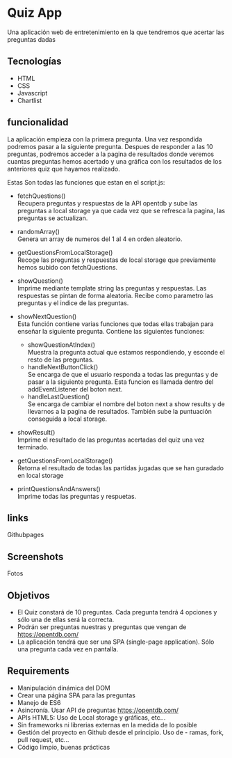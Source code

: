 # Quiz App
Una aplicación web de entretenimiento en la que tendremos que acertar las preguntas dadas

## Tecnologías 
- HTML
- CSS
- Javascript
- Chartlist
## funcionalidad
La aplicación empieza con la primera pregunta. Una vez respondida podremos pasar a la siguiente pregunta. Despues de responder a las 10 preguntas, podremos acceder a la pagina de resultados donde veremos cuantas preguntas hemos acertado y una gráfica con los resultados de los anteriores quiz que hayamos realizado.  

Estas Son todas las funciones que estan en el script.js:

- fetchQuestions()  
Recupera preguntas y respuestas de la API opentdb y sube las preguntas a local storage ya que cada vez que se refresca la pagina, las preguntas se actualizan.

- randomArray()  
Genera un array de numeros del 1 al 4 en orden aleatorio.

- getQuestionsFromLocalStorage()  
Recoge las preguntas y respuestas de local storage que previamente hemos subido con fetchQuestions.

- showQuestion()  
Imprime mediante template string las preguntas y respuestas. Las respuestas se pintan de forma aleatoria. Recibe como parametro las preguntas y el indice de las preguntas.

- showNextQuestion()  
Esta función contiene varias funciones que todas ellas trabajan para enseñar la siguiente pregunta. Contiene las siguientes funciones:  
    - showQuestionAtIndex()  
        Muestra la pregunta actual que estamos respondiendo, y esconde el resto de las preguntas.  
    - handleNextButtonClick()  
        Se encarga de que el usuario responda a todas las preguntas y de pasar a la siguiente pregunta. Esta funcion es llamada dentro del addEventListener del boton next.
    - handleLastQuestion()  
        Se encarga de cambiar el nombre del boton next a show results y de llevarnos a la pagina de resultados. También sube la puntuación conseguida a local storage.
- showResult()  
Imprime el resultado de las preguntas acertadas del quiz una vez terminado.

- getQuestionsFromLocalStorage()  
Retorna el resultado de todas las partidas jugadas que se han guradado en local storage

- printQuestionsAndAnswers()  
Imprime todas las preguntas y respuetas.

## links
Githubpages
## Screenshots
Fotos
## Objetivos

- El Quiz constará de 10 preguntas. Cada pregunta tendrá 4 opciones y sólo una de ellas será la correcta.
- Podrán ser preguntas nuestras y preguntas que vengan de https://opentdb.com/
- La aplicación tendrá que ser una SPA (single-page application). Sólo una pregunta cada vez en pantalla.

## Requirements

- Manipulación dinámica del DOM
- Crear una página SPA para las preguntas
- Manejo de ES6
- Asincronía. Usar API de preguntas https://opentdb.com/
- APIs HTML5: Uso de Local storage y gráficas, etc...
- Sin frameworks ni librerias externas en la medida de lo posible
- Gestión del proyecto en Github desde el principio. Uso de - ramas, fork, pull request, etc...
- Código limpio, buenas prácticas

